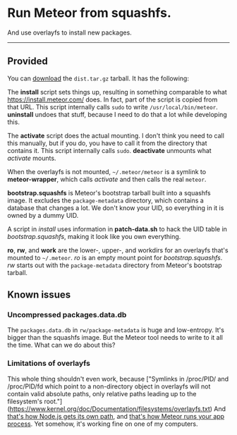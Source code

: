 # Run Meteor from squashfs.

And use overlayfs to install new packages.

---

## Provided

You can [download](../../releases) the `dist.tar.gz` tarball.
It has the following:

The **install** script sets things up, resulting in something comparable to what https://install.meteor.com/ does.
In fact, part of the script is copied from that URL.
This script internally calls `sudo` to write `/usr/local/bin/meteor`.
**uninstall** undoes that stuff, because I need to do that a lot while developing this.

The **activate** script does the actual mounting.
I don't think you need to call this manually, but if you do,
you have to call it from the directory that contains it.
This script internally calls `sudo`.
**deactivate** unmounts what *activate* mounts.

When the overlayfs is not mounted, `~/.meteor/meteor` is a symlink to **meteor-wrapper**,
which calls *activate* and then calls the real `meteor`.

**bootstrap.squashfs** is Meteor's bootstrap tarball built into a squashfs image.
It excludes the `package-metadata` directory, which contains a database that changes a lot.
We don't know your UID, so everything in it is owned by a dummy UID.

A script in *install* uses information in **patch-data.sh** to hack the UID table in *bootstrap.squashfs*,
making it look like you own everything.

**ro**, **rw**, and **work** are the lower-, upper-, and workdirs for an overlayfs that's mounted to `~/.meteor`.
*ro* is an empty mount point for *bootstrap.squashfs*.
*rw* starts out with the `package-metadata` directory from Meteor's bootstrap tarball.

## Known issues

### Uncompressed packages.data.db
The `packages.data.db` in `rw/package-metadata` is huge and low-entropy.
It's bigger than the squashfs image.
But the Meteor tool needs to write to it all the time.
What can we do about this?

### Limitations of overlayfs
This whole thing shouldn't even work, because
["Symlinks in /proc/PID/ and /proc/PID/fd which point to a non-directory
object in overlayfs will not contain valid absolute paths, only
relative paths leading up to the filesystem's root."]
(https://www.kernel.org/doc/Documentation/filesystems/overlayfs.txt)
And [that's how Node.js gets its own path](https://github.com/nodejs/node/blob/v0.10.40/deps/uv/src/unix/linux-core.c#L367),
and [that's how Meteor runs your app process](https://github.com/meteor/meteor/blob/9654a7c436b4f65dfa639cc4206fe35a5c46e48c/tools/runners/run-app.js#L232).
Yet somehow, it's working fine on one of my computers.
